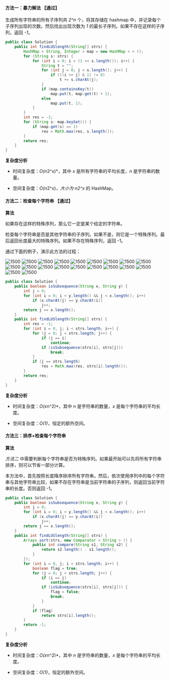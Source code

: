 #### 方法一：暴力解法 【通过】

生成所有字符串的所有子序列共 *2^n* 个，将其存储在 hashmap 中，并记录每个子序列出现的次数。然后找出出现次数为 *1* 的最长子序列。如果不存在这样的子序列，返回 *-1*。

```java [solution1-Java]
public class Solution {
    public int findLUSlength(String[] strs) {
        HashMap < String, Integer > map = new HashMap < > ();
        for (String s: strs) {
            for (int i = 0; i < (1 << s.length()); i++) {
                String t = "";
                for (int j = 0; j < s.length(); j++) {
                    if (((i >> j) & 1) != 0)
                        t += s.charAt(j);
                }
                if (map.containsKey(t))
                    map.put(t, map.get(t) + 1);
                else
                    map.put(t, 1);
            }
        }
        int res = -1;
        for (String s: map.keySet()) {
            if (map.get(s) == 1)
                res = Math.max(res, s.length());
        }
        return res;
    }
}
```

**复杂度分析**

* 时间复杂度：*O(n*2^x)*，其中 *x* 是所有字符串的平均长度，*n* 是字符串的数量。

* 空间复杂度：*O(n*2^x)*，大小为 *n*2^x* 的 HashMap。

#### 方法二：检查每个字符串 【通过】

**算法**

如果存在这样的特殊序列，那么它一定是某个给定的字符串。

检查每个字符串是否是其他字符串的子序列。如果不是，则它是一个特殊序列。最后返回长度最大的特殊序列。如果不存在特殊序列，返回 -1。

通过下面的例子，演示此方法的过程：

![1500](https://pic.leetcode-cn.com/Figures/595_Longest_UncommonSlide1.JPG) ![1500](https://pic.leetcode-cn.com/Figures/595_Longest_UncommonSlide2.JPG) ![1500](https://pic.leetcode-cn.com/Figures/595_Longest_UncommonSlide3.JPG) ![1500](https://pic.leetcode-cn.com/Figures/595_Longest_UncommonSlide4.JPG) ![1500](https://pic.leetcode-cn.com/Figures/595_Longest_UncommonSlide5.JPG) ![1500](https://pic.leetcode-cn.com/Figures/595_Longest_UncommonSlide6.JPG) ![1500](https://pic.leetcode-cn.com/Figures/595_Longest_UncommonSlide7.JPG) ![1500](https://pic.leetcode-cn.com/Figures/595_Longest_UncommonSlide8.JPG) ![1500](https://pic.leetcode-cn.com/Figures/595_Longest_UncommonSlide9.JPG) ![1500](https://pic.leetcode-cn.com/Figures/595_Longest_UncommonSlide10.JPG) ![1500](https://pic.leetcode-cn.com/Figures/595_Longest_UncommonSlide11.JPG) ![1500](https://pic.leetcode-cn.com/Figures/595_Longest_UncommonSlide12.JPG) ![1500](https://pic.leetcode-cn.com/Figures/595_Longest_UncommonSlide13.JPG) ![1500](https://pic.leetcode-cn.com/Figures/595_Longest_UncommonSlide14.JPG) ![1500](https://pic.leetcode-cn.com/Figures/595_Longest_UncommonSlide15.JPG) ![1500](https://pic.leetcode-cn.com/Figures/595_Longest_UncommonSlide16.JPG) ![1500](https://pic.leetcode-cn.com/Figures/595_Longest_UncommonSlide17.JPG) ![1500](https://pic.leetcode-cn.com/Figures/595_Longest_UncommonSlide18.JPG) ![1500](https://pic.leetcode-cn.com/Figures/595_Longest_UncommonSlide19.JPG) ![1500](https://pic.leetcode-cn.com/Figures/595_Longest_UncommonSlide20.JPG)

```java [solution2-Java]
public class Solution {
    public boolean isSubsequence(String x, String y) {
        int j = 0;
        for (int i = 0; i < y.length() && j < x.length(); i++)
            if (x.charAt(j) == y.charAt(i))
                j++;
        return j == x.length();
    }
    public int findLUSlength(String[] strs) {
        int res = -1;
        for (int i = 0, j; i < strs.length; i++) {
            for (j = 0; j < strs.length; j++) {
                if (j == i)
                    continue;
                if (isSubsequence(strs[i], strs[j]))
                    break;
            }
            if (j == strs.length)
                res = Math.max(res, strs[i].length());
        }
        return res;
    }
}
```

**复杂度分析**

* 时间复杂度：*O(x*n^2)*，其中 *n* 是字符串的数量，*x* 是每个字符串的平均长度。

* 空间复杂度：*O(1)*，恒定的额外空间。

#### 方法三：排序+检查每个字符串

**算法**

*方法二* 中需要判断每个字符串是否为特殊序列。如果最开始可以先将所有字符串排序，则可以节省一部分计算。

本方法中，首先按照长度降序排序所有字符串。然后，依次使用序列中的每个字符串与其他字符串比较，如果不存在字符串是当前字符串的子序列，则返回当前字符串的长度。否则返回 -1。

```java [solution3-Java]
public class Solution {
    public boolean isSubsequence(String x, String y) {
        int j = 0;
        for (int i = 0; i < y.length() && j < x.length(); i++)
            if (x.charAt(j) == y.charAt(i))
                j++;
        return j == x.length();
    }
    public int findLUSlength(String[] strs) {
        Arrays.sort(strs, new Comparator < String > () {
            public int compare(String s1, String s2) {
                return s2.length() - s1.length();
            }
        });
        for (int i = 0, j; i < strs.length; i++) {
            boolean flag = true;
            for (j = 0; j < strs.length; j++) {
                if (i == j)
                    continue;
                if (isSubsequence(strs[i], strs[j])) {
                    flag = false;
                    break;
                }
            }
            if (flag)
                return strs[i].length();
        }
        return -1;
    }
}
```

**复杂度分析**

* 时间复杂度：*O(x*n^2)*，其中 *n* 是字符串的数量，*x* 是每个字符串的平均长度。

* 空间复杂度：*O(1)*，恒定的额外空间。